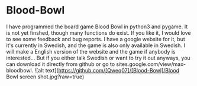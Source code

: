 # Blood-Bowl
I have programmed the board game Blood Bowl in python3 and pygame. It is not yet finshed, though many functions do exist. If you like it, I would love to see some feedback and
bug reports.
I have a google website for it, but it's currently in Swedish, and the game is also only available in Swedish. I will make a English version of the website and the game if
anybody is interested...
But if you either talk Swedish or want to try it out anyways, you can download it directly from github or go to sites.google.com/view/max-bloodbowl.
![alt text](https://github.com/[Qweq07]/[Blood-Bowl]/Blood Bowl screen shot.jpg?raw=true)

